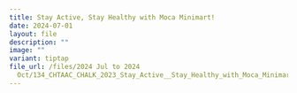 ```yaml
---
title: Stay Active, Stay Healthy with Moca Minimart!
date: 2024-07-01
layout: file
description: ""
image: ""
variant: tiptap
file_url: /files/2024 Jul to 2024
  Oct/134_CHTAAC_CHALK_2023_Stay_Active__Stay_Healthy_with_Moca_Minimart_.pdf
---
```

